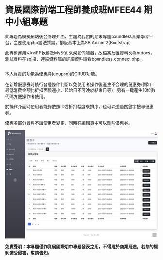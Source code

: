 # 資展國際前端工程師養成班MFEE44 期中小組專題 

此專題為模擬網站後台管理介面，主題為我們的期末專題boundless音樂學習平台，主要使用php語法撰寫，排版基本上為SB Admin 2(Bootstrap)

此專題運用XAMPP軟體及MySQL來架設伺服器，故檔案放置資料夾為htdocs，測試資料在sql檔，連結資料庫的詳細資料請看boundless_connect.php。

##

本人負責的功能為優惠券(coupon)的CRUD功能。

在新增優惠券時執行各種條件判斷以免使用者操作後產生不合理的優惠券(例如：最低消費金額比折扣面額還小、起始日不可晚於結束日等)，另有一鍵產生10位數代碼方便操作者使用。

於操作介面時使用者能夠依照ID或折扣幅度來排序，也可以透過關鍵字搜尋優惠券。

優惠券部分資料不讓使用者變更，同時在編輯頁中可以刪除優惠券。

![image](https://github.com/Mstarcra/boundless_back_end/blob/main/sampleimg.png)

**免責聲明：本專題僅作資展國際期中專題發表之用，不得用於商業用途，若您的權利遭受侵害，敬請告知。**
